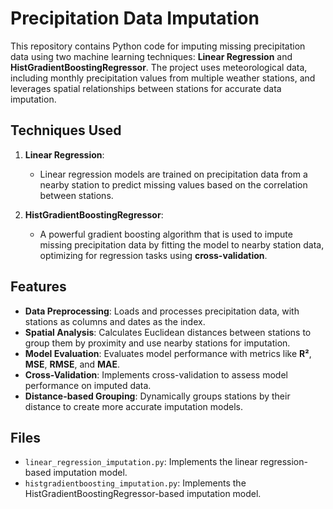 # Precipitation Data Imputation

This repository contains Python code for imputing missing precipitation data using two machine learning techniques: **Linear Regression** and **HistGradientBoostingRegressor**. The project uses meteorological data, including monthly precipitation values from multiple weather stations, and leverages spatial relationships between stations for accurate data imputation.

## Techniques Used

1. **Linear Regression**:
   - Linear regression models are trained on precipitation data from a nearby station to predict missing values based on the correlation between stations.
   
2. **HistGradientBoostingRegressor**:
   - A powerful gradient boosting algorithm that is used to impute missing precipitation data by fitting the model to nearby station data, optimizing for regression tasks using **cross-validation**.

## Features

- **Data Preprocessing**: Loads and processes precipitation data, with stations as columns and dates as the index.
- **Spatial Analysis**: Calculates Euclidean distances between stations to group them by proximity and use nearby stations for imputation.
- **Model Evaluation**: Evaluates model performance with metrics like **R²**, **MSE**, **RMSE**, and **MAE**.
- **Cross-Validation**: Implements cross-validation to assess model performance on imputed data.
- **Distance-based Grouping**: Dynamically groups stations by their distance to create more accurate imputation models.

## Files

- `linear_regression_imputation.py`: Implements the linear regression-based imputation model.
- `histgradientboosting_imputation.py`: Implements the HistGradientBoostingRegressor-based imputation model.
